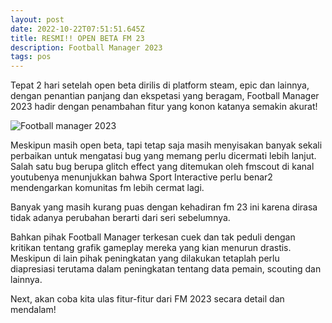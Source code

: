 ```yaml
---
layout: post
date: 2022-10-22T07:51:51.645Z
title: RESMI!! OPEN BETA FM 23
description: Football Manager 2023
tags: pos
---
```

T﻿epat 2 hari setelah open beta dirilis di platform steam, epic dan lainnya, dengan penantian panjang dan ekspetasi yang beragam, Football Manager 2023 hadir dengan penambahan fitur yang konon katanya semakin akurat!

![Football manager 2023](/images/uploads/wallpaper-08.jpg "Football Manager 2023")

M﻿eskipun masih open beta, tapi tetap saja masih menyisakan banyak sekali perbaikan untuk mengatasi bug yang memang perlu dicermati lebih lanjut. Salah satu bug berupa glitch effect yang ditemukan oleh fmscout di kanal youtubenya menunjukkan bahwa Sport Interactive perlu benar2 mendengarkan komunitas fm lebih cermat lagi.

B﻿anyak yang masih kurang puas dengan kehadiran fm 23 ini karena dirasa tidak adanya perubahan berarti dari seri sebelumnya.

B﻿ahkan pihak Football Manager terkesan cuek dan tak peduli dengan kritikan tentang grafik gameplay mereka yang kian menurun drastis. Meskipun di lain pihak peningkatan yang dilakukan tetaplah perlu diapresiasi terutama dalam peningkatan tentang data pemain, scouting dan lainnya.

N﻿ext, akan coba kita ulas fitur-fitur dari FM 2023 secara detail dan mendalam!
